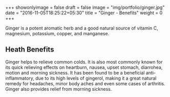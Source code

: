 +++
showonlyimage = false
draft = false
image = "img/portfolio/ginger.jpg"
date = "2016-11-05T18:25:22+05:30"
title = "Ginger - Benefits"
weight = 0
+++

Ginger is a potent aromatic herb and a good natural source of vitamin C, magnesium, potassium, copper, and manganese. 

<!--more-->

## Heath Benefits

Ginger helps to relieve common colds. It is also most commonly known for its quick relieving effects on heartburn, nausea, upset stomach, diarrohea, motion and morning sickness. It has been found to be a beneficial anti-inflammatory, due to its high levels of gingerol, making it a great natural remedy for headaches, minor body aches and even some cases of arthritis. Ginger also provides relief from morning sickness. 